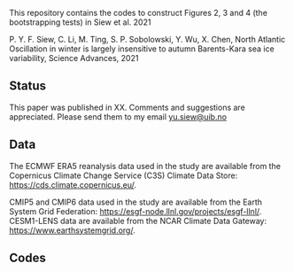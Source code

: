 This repository contains the codes to construct Figures 2, 3 and 4 (the bootstrapping tests) in Siew et al. 2021

P. Y. F. Siew, C. Li, M. Ting, S. P. Sobolowski, Y. Wu, X. Chen, North Atlantic Oscillation in winter is largely insensitive to autumn Barents-Kara sea ice variability, Science Advances, 2021

Status
----------
This paper was published in XX. Comments and suggestions are appreciated. Please send them to my email yu.siew@uib.no 

Data 
----------
The ECMWF ERA5 reanalysis data used in the study are available from the Copernicus Climate Change Service (C3S) Climate Data Store: https://cds.climate.copernicus.eu/.

CMIP5 and CMIP6 data used in the study are available from the Earth System Grid Federation: https://esgf-node.llnl.gov/projects/esgf-llnl/. CESM1-LENS data are available from the NCAR Climate Data Gateway: https://www.earthsystemgrid.org/. 

Codes
----------
